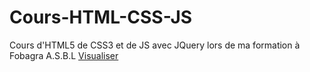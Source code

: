 # Cours-HTML-CSS-JS
Cours d'HTML5 de CSS3 et de JS avec JQuery lors de ma formation à Fobagra A.S.B.L
[Visualiser](https://maxco41.github.io/Cours-HTML-CSS-JS/)
